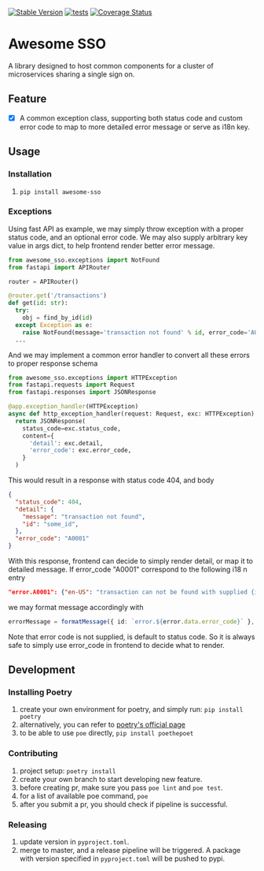 [![Stable Version](https://img.shields.io/pypi/v/awesome-sso?label=stable)](https://pypi.org/project/awesome-sso/)
[![tests](https://github.com/MoBagel/awesome-sso/workflows/ci/badge.svg)](https://github.com/MoBagel/awesome-sso)
[![Coverage Status](https://coveralls.io/repos/github/MoBagel/awesome-sso/badge.svg?branch=develop)](https://coveralls.io/github/MoBagel/awesome-sso)

# Awesome SSO

A library designed to host common components for a cluster of microservices sharing a single sign on.

## Feature

- [x] A common exception class, supporting both status code and custom error code to map
  to more detailed error message or serve as i18n key.

## Usage

### Installation
1. `pip install awesome-sso`

### Exceptions
Using fast API as example, we may simply throw exception with a proper status code, and an optional error code.
We may also supply arbitrary key value in args dict, to help frontend render better error message.
```python
from awesome_sso.exceptions import NotFound
from fastapi import APIRouter

router = APIRouter()

@router.get('/transactions')
def get(id: str):
  try:
    obj = find_by_id(id)
  except Exception as e:
    raise NotFound(message='transaction not found' % id, error_code='A0001', args={id: id})
  ...
```
And we may implement a common error handler to convert all these errors to proper response schema
```python
from awesome_sso.exceptions import HTTPException
from fastapi.requests import Request
from fastapi.responses import JSONResponse

@app.exception_handler(HTTPException)
async def http_exception_handler(request: Request, exc: HTTPException):
  return JSONResponse(
    status_code=exc.status_code,
    content={
      'detail': exc.detail,
      'error_code': exc.error_code,
    }
  )
```

This would result in a response with status code 404, and body

```json
{
  "status_code": 404,
  "detail": {
    "message": "transaction not found",
    "id": "some_id",
  },
  "error_code": "A0001"
}
```
With this response, frontend can decide to simply render detail, or map it to detailed message.
If error_code "A0001" correspond to the following i18 n entry
```json
"error.A0001": {"en-US": "transaction can not be found with supplied {id}: {message}"}
```
we may format message accordingly with
```typescript
errorMessage = formatMessage({ id: `error.${error.data.error_code}` }, error.data.detail);
```

Note that error code is not supplied, is default to status code. So it is always safe to simply use error_code in frontend
to decide what to render.

## Development

### Installing Poetry
1. create your own environment for poetry, and simply run: `pip install poetry`
2. alternatively, you can refer to [poetry's official page](https://github.com/python-poetry/poetry)
3. to be able to use `poe` directly, `pip install poethepoet`

### Contributing
1. project setup: `poetry install`
2. create your own branch to start developing new feature.
3. before creating pr, make sure you pass `poe lint` and `poe test`.
4. for a list of available poe command, `poe`
5. after you submit a pr, you should check if pipeline is successful.

### Releasing
1. update version in `pyproject.toml`.
2. merge to master, and a release pipeline will be triggered. A package with version specified in `pyproject.toml`
  will be pushed to pypi.
